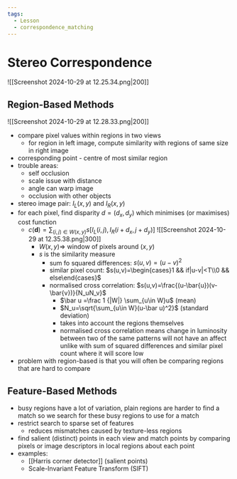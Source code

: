 ```yaml
---
tags:
  - Lesson
  - correspondence_matching
---
```

# Stereo Correspondence
![[Screenshot 2024-10-29 at 12.25.34.png|200]]
## Region-Based Methods
![[Screenshot 2024-10-29 at 12.28.33.png|200]]
- compare pixel values within regions in two views
	- for region in left image, compute similarity with regions of same size in right image
- corresponding point - centre of most similar region
- trouble areas:
	- self occlusion
	- scale issue with distance
	- angle can warp image
	- occlusion with other objects
- stereo image pair: $I_L(x,y)$ and $I_R(x,y)$
- for each pixel, find disparity $d=(d_x, d_y)$ which minimises (or maximises) cost function
	- $c(\boldsymbol{d})=\sum_{(i,j)\in W(x,y)}s[I_L(i,j),I_R(i+d_x,j+d_y)]$
		![[Screenshot 2024-10-29 at 12.35.38.png|300]]
		- $W(x,y) \Rightarrow$ window of pixels around $(x,y)$
		- $s$ is the similarity measure
			- sum fo squared differences: $s(u,v)=(u-v)^2$
			- similar pixel count: $s(u,v)=\begin{cases}1 && if|u-v|<T\\0 && else\end{cases}$
			- normalised cross correlation: $s(u,v)=\frac{(u-\bar{u})(v-\bar{v})}{N_uN_v}$
				- $\bar u =\frac 1 {|W|} \sum_{u\in W}u$ (mean)
				- $N_u=\sqrt{\sum_{u\in W}(u-\bar u)^2}$ (standard deviation)
				- takes into account the regions themselves
				- normalised cross correlation means change in luminosity between two of the same patterns will not have an affect unlike with sum of squared differences and similar pixel count where it will score low
- problem with region-based is that you will often be comparing regions that are hard to compare
## Feature-Based Methods
- busy regions have a lot of variation, plain regions are harder to find a match so we search for these busy regions to use for a match
- restrict search to sparse set of features
	- reduces mismatches caused by texture-less regions
- find salient (distinct) points in each view and match points by comparing pixels or image descriptors in local regions about each point
- examples:
	- [[Harris corner detector]] (salient points)
	- Scale-Invariant Feature Transform (SIFT)





